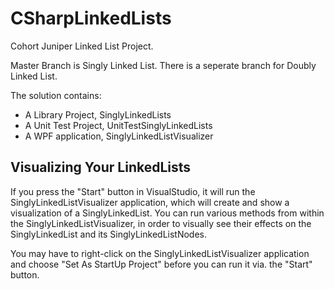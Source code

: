 # CSharpLinkedLists

Cohort Juniper Linked List Project.

Master Branch is Singly Linked List. There is a seperate branch for Doubly Linked List.

The solution contains:
  * A Library Project, SinglyLinkedLists
  * A Unit Test Project, UnitTestSinglyLinkedLists
  * A WPF application, SinglyLinkedListVisualizer

Visualizing Your LinkedLists
----------------------------

If you press the "Start" button in VisualStudio, it will run the SinglyLinkedListVisualizer application, which will create and show a visualization of a SinglyLinkedList.  You can run various methods from within the SinglyLinkedListVisualizer, in order to visually see their effects on the SinglyLinkedList and its SinglyLinkedListNodes.

You may have to right-click on the SinglyLinkedListVisualizer application and choose "Set As StartUp Project" before you can run it via. the "Start" button.
